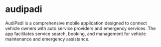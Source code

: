 # audipadi
AudiPadi is a comprehensive mobile application designed to connect vehicle owners with auto service providers and emergency services. The app facilitates service search, booking, and management for vehicle maintenance and emergency assistance.

